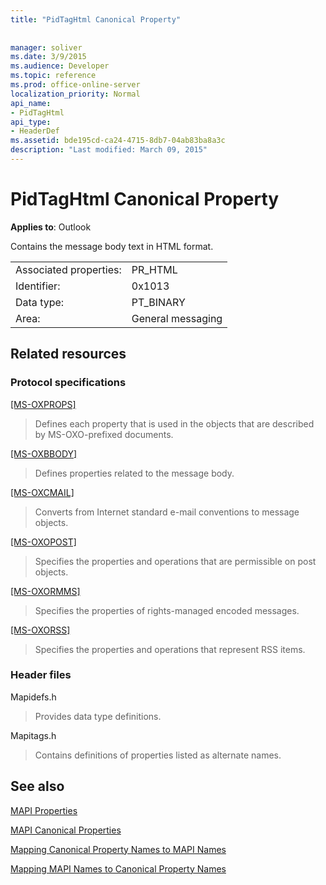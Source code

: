 ```yaml
---
title: "PidTagHtml Canonical Property"
 
 
manager: soliver
ms.date: 3/9/2015
ms.audience: Developer
ms.topic: reference
ms.prod: office-online-server
localization_priority: Normal
api_name:
- PidTagHtml
api_type:
- HeaderDef
ms.assetid: bde195cd-ca24-4715-8db7-04ab83ba8a3c
description: "Last modified: March 09, 2015"
---
```


# PidTagHtml Canonical Property

  
  
**Applies to**: Outlook 
  
Contains the message body text in HTML format.
  
|||
|:-----|:-----|
|Associated properties:  <br/> |PR_HTML  <br/> |
|Identifier:  <br/> |0x1013  <br/> |
|Data type:  <br/> |PT_BINARY  <br/> |
|Area:  <br/> |General messaging  <br/> |
   
## Related resources

### Protocol specifications

[[MS-OXPROPS]](http://msdn.microsoft.com/library/f6ab1613-aefe-447d-a49c-18217230b148%28Office.15%29.aspx)
  
> Defines each property that is used in the objects that are described by MS-OXO-prefixed documents.
    
[[MS-OXBBODY]](http://msdn.microsoft.com/library/98296160-746e-4b25-8d45-676dabebb57d%28Office.15%29.aspx)
  
> Defines properties related to the message body.
    
[[MS-OXCMAIL]](http://msdn.microsoft.com/library/b60d48db-183f-4bf5-a908-f584e62cb2d4%28Office.15%29.aspx)
  
> Converts from Internet standard e-mail conventions to message objects.
    
[[MS-OXOPOST]](http://msdn.microsoft.com/library/9b18fdab-aacd-4d73-9534-be9b6ba2f115%28Office.15%29.aspx)
  
> Specifies the properties and operations that are permissible on post objects.
    
[[MS-OXORMMS]](http://msdn.microsoft.com/library/a121dda4-48f3-41f8-b12f-170f533038bb%28Office.15%29.aspx)
  
> Specifies the properties of rights-managed encoded messages.
    
[[MS-OXORSS]](http://msdn.microsoft.com/library/53bc9634-0040-4b5a-aecd-29781d826009%28Office.15%29.aspx)
  
> Specifies the properties and operations that represent RSS items.
    
### Header files

Mapidefs.h
  
> Provides data type definitions.
    
Mapitags.h
  
> Contains definitions of properties listed as alternate names.
    
## See also



[MAPI Properties](mapi-properties.md)
  
[MAPI Canonical Properties](mapi-canonical-properties.md)
  
[Mapping Canonical Property Names to MAPI Names](mapping-canonical-property-names-to-mapi-names.md)
  
[Mapping MAPI Names to Canonical Property Names](mapping-mapi-names-to-canonical-property-names.md)

